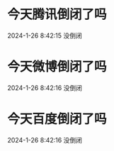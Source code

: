 # 今天腾讯倒闭了吗

2024-1-26 8:42:15 没倒闭

# 今天微博倒闭了吗

2024-1-26 8:42:16 没倒闭

# 今天百度倒闭了吗

2024-1-26 8:42:16 没倒闭

